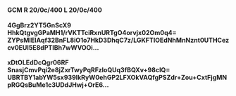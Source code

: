 #### GCM R 20/0c/400 L 20/0c/400
**4GgBrz2YT5GnScX9**<br/>**HhkQtgvgGPaMH1/rVKTTciRxnURTgO4orvjx02Om0q4=**<br/>**ZYPsMlEIAqf32BnFL8iO1o7HkD3DhqC7z/LGKFTIOEdNhMnNznt0UTHCezcv0EUI5E8dPTIBh7wWVOOi...**<br/><br/>
**xDtOLEdDcQgr06RF**<br/>**SnasjCmvPqi2e8jZxrTwyPqRFzloQUq3fBQXv+98clQ=**<br/>**UBRTBY1abYW5sx939lkRyW0ehGP2LFXOkVAQfgPSZdr+Zou+CxtFjgMNpRGQsBuMe1c3UDdJHwj+OrE6...**